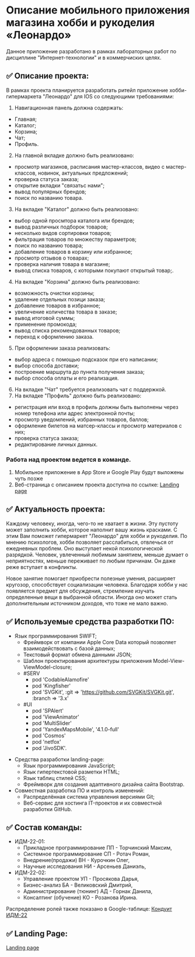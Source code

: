 # Описание мобильного приложения магазина хобби и рукоделия «Леонардо»

Данное приложение разработано в рамках лабораторных работ по дисциплине "Интернет-технологии" и в коммерчиских целях.

## ✅ Описание проекта:

В рамках проекта планируется разработать ритейл приложение хобби-гипермаркета "Леонардо" для IOS со следующими требованиями:
1. Навигационная панель должна содержать:
  * Главная;
  * Каталог;
  * Корзина;
  * Чат;
  * Профиль.
2. На главной вкладке должно быть реализовано:
  * просмотр магазинов, расписания мастер-классов, видео с мастер-классов, новинок, актуальных предложений;
  * проверка статуса заказа;
  * открытие вкладки "связатьс нами";
  * вывод популярных брендов;
  * поиск по названию товара.
3. На вкладке "Каталог" должно быть реализовано:
  * выбор одной просмтора каталога или брендов;
  * вывод различных подборок товаров;
  * несколько видов сортировки товаров;
  * фильтрация товаров по множеству параметров;
  * поиск по названию товара;
  * добавление товаров в корзину или избранное;
  * просмотр отзывов о товарах;
  * проверка наличия товара в магазине;
  * вывод списка товаров, с которыми покупают открытый товар;.
4. На вкладке "Корзина" должно быть реализовано:
  * возможность очистки корзины;
  * удаление отдельных позици заказа;
  * добавление товаров в избранное;
  * увеличение количества товара в заказе;
  * вывод итоговой суммы;
  * применение промокода;
  * вывод списка рекомендованных товаров;
  * переход к оформлению заказа.
5. При оформлении заказа реализовать:
  * выбор адреса с помощью подсказок при его написании;
  * выбор способа доставки;
  * построение маршрута до пункта получения заказа;
  * выбор способа оплаты и его реализация.
6. На вкладке "Чат" требуется реализовать чат с поддержкой.
7. На вкладке "Профиль" должно быть реализовано:
  * регистрация или вход в профиль должны быть выполнены через номер телефона или адрес электронной почты;
  * просмотр уведомлений, избранных товаров, баллов;
  * оформление билетов на матсер-классы и просмотр материалов с них;
  * проверка статуса заказа;
  * редактирование личных данных.

### Работа над проектом ведется в команде.
1. Мобильное приложение в App Store и Google Play будут выложены чуть позже
2. Веб-страница с описанием проекта доступна по ссылке: [Landing page](https://tormaks.github.io/leonardo-landing-page/)
## ✅ Актуальность проекта:
Каждому человеку, иногда, чего-то не хватает в жизни. Эту пустоту может заполнить хобби, которое наполнит вашу жизнь красками.
С этим Вам поможет гипермаркет "Леонардо" для хобби и рукоделия.
По мнению психологов, хобби позволяет расслабиться, отвлечься от ежедневных проблем. Оно выступает некой психологической разрядкой. Человек, увлеченный любимым занятием, меньше думает о неприятностях, меньше переживает по любым причинам. Он даже реже вступает в конфликты.

Новое занятие помогает приобрести полезные умения, расширяет кругозор, способствует социализации человека. Благодаря хобби у нас появляется предмет для обсуждения, стремление изучать определенные вещи в выбранной области. Иногда оно может стать дополнительным источником доходов, что тоже не мало важно.
## ✅ Используемые средства разработки ПО:
+ Язык программирования SWIFT;
  + Фреймворк от компании Apple Core Data который позволяет  взаимодействовать с базой данных;
  + Текстовый формат обмена данными JSON;
  + Шаблон проектирования архитектуры приложения Model-View-ViewModel-closure;
  + #SERV
    * pod 'CodableAlamofire'
    * pod 'Kingfisher'
    * pod 'SVGKit', :git => 'https://github.com/SVGKit/SVGKit.git', :branch => '3.x'
  + #UI
    * pod 'SPAlert'
    * pod 'ViewAnimator'
    * pod 'MultiSlider'
    * pod 'YandexMapsMobile', '4.1.0-full'
    * pod 'Cosmos'
    * pod 'netfox'
    * pod 'JivoSDK'.
* Средства разработки landing-page:
  + Язык программирования JavaScript;
  + Язык гипертекстовой разметки HTML;
  + Язык таблиц стилей CSS;
  + Фреймворк для создания адаптивного дизайна сайта Bootstrap.
* Совместная разработка ПО и контроль изменений:
  + Распределённая система управления версиями Git;
  + Веб-сервис для хостинга IT-проектов и их совместной разработки GitHub.

## ✅ Состав команды:

+ ИДМ-22-01:
  * Прикладное программирование ПП - Торчинский Максим,
  * Системное программирование СП - Ротач Роман,
  * Внедрение(продажи) ВН - Курочкин Олег,
  * Научные исследования НИ - Арсеньев Даниэль,
+ ИДМ-22-02:
  * Управление проектом УП - Просякова Дарья,
  * Бизнес-анализ БА - Великовский Дмитрий,
  * Администрирование (тюнинг) АД - Горнак Данила,
  * Консалтинг (обучение) КО - Розанова Ирина.

Распределение ролей также показано в Google-таблице:
[Кондуит ИДМ-22](https://docs.google.com/spreadsheets/d/1ypxgDUpNsaAK5PH90dTfGKdtDnWaeEDWfupEbDokN6A/edit?usp=sharing)

## ✅ Landing Page:
[Landing page](https://tormaks.github.io/leonardo-landing-page/)
